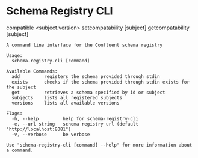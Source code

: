 Schema Registry CLI
===================

compatible <subject.version>
setcompatability [subject]
getcompatability [subject]

```
A command line interface for the Confluent schema registry

Usage:
  schema-registry-cli [command]

Available Commands:
  add         registers the schema provided through stdin
  exists      checks if the schema provided through stdin exists for the subject
  get         retrieves a schema specified by id or subject
  subjects    lists all registered subjects
  versions    lists all available versions

Flags:
  -h, --help         help for schema-registry-cli
  -e, --url string   schema registry url (default "http://localhost:8081")
  -v, --verbose      be verbose

Use "schema-registry-cli [command] --help" for more information about a command.
```
